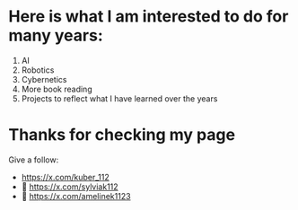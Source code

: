 # Here is what I am interested to do for many years:



1. AI
2. Robotics
3. Cybernetics
4. More book reading
5. Projects to reflect what I have learned over the years

# Thanks for checking my page

Give a follow:
- https://x.com/kuber_112
- 🤖 https://x.com/sylviak112
- 🤖 https://x.com/amelinek1123
